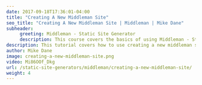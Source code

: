 ```yaml
---
date: 2017-09-18T17:36:01-04:00
title: "Creating A New Middleman Site"
seo_title: "Creating A New Middleman Site | Middleman | Mike Dane"
subheader:
     greeting: Middleman - Static Site Generator
     description: This course covers the basics of using Middleman - Static Site Generator. Work your way through the videos and we'll teach you everything you need to know to create a professional and scalable website or blog!
description: This tutorial covers how to use creating a new middleman site in Middleman -  Static Site Generator.
author: Mike Dane
image: creating-a-new-middleman-site.png
video: Mi86OOf_Dkg
url: /static-site-generators/middleman/creating-a-new-middleman-site/
weight: 4
---
```

